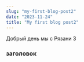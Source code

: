 ```yaml
---
slug: "my-first-blog-post2"
date: "2023-11-24"
title: "My first blog post2"
---
```


Добрый день мы с Рязани 3

### заголовок

